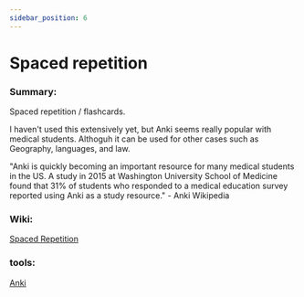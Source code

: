 ```yaml
---
sidebar_position: 6
---
```


# Spaced repetition

### Summary:

Spaced repetition / flashcards.

I haven't used this extensively yet, but Anki seems really popular 
with medical students. Althoguh it can be used for other cases such as 
Geography, languages, and law.

"Anki is quickly becoming an important resource for many medical students in the US. A study in 2015 at Washington University School of Medicine found that 31% of students who responded to a medical education survey reported using Anki as a study resource." - Anki Wikipedia


### Wiki:

[Spaced Repetition](https://en.wikipedia.org/wiki/Spaced_repetition)

### tools:

[Anki](https://en.wikipedia.org/wiki/Anki_(software))


